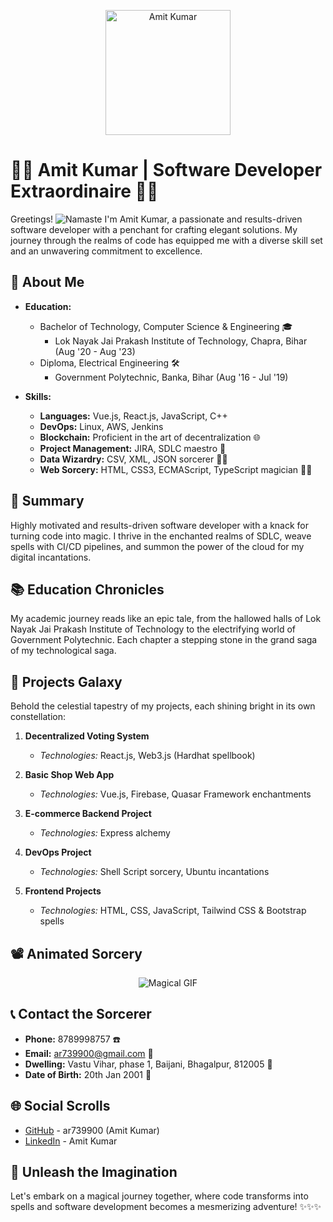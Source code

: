 <p align="center">
  <img src="https://your-image-url-here" alt="Amit Kumar" width="200" />
</p>

# 👨‍💻 Amit Kumar | Software Developer Extraordinaire 👨‍💻

Greetings! ![Namaste](https://media.giphy.com/media/nNKHksPjJDSeV3CUqm/giphy.gif) I'm Amit Kumar, a passionate and results-driven software developer with a penchant for crafting elegant solutions. My journey through the realms of code has equipped me with a diverse skill set and an unwavering commitment to excellence.

## 🚀 About Me

- **Education:**
  - Bachelor of Technology, Computer Science & Engineering 🎓
    - Lok Nayak Jai Prakash Institute of Technology, Chapra, Bihar (Aug '20 - Aug '23)
  - Diploma, Electrical Engineering 🛠️
    - Government Polytechnic, Banka, Bihar (Aug '16 - Jul '19)

- **Skills:**
  - **Languages:** Vue.js, React.js, JavaScript, C++
  - **DevOps:** Linux, AWS, Jenkins
  - **Blockchain:** Proficient in the art of decentralization 🌐
  - **Project Management:** JIRA, SDLC maestro 🎯
  - **Data Wizardry:** CSV, XML, JSON sorcerer 🧙‍♂️
  - **Web Sorcery:** HTML, CSS3, ECMAScript, TypeScript magician 🎩✨

## 🌟 Summary

Highly motivated and results-driven software developer with a knack for turning code into magic. I thrive in the enchanted realms of SDLC, weave spells with CI/CD pipelines, and summon the power of the cloud for my digital incantations.

## 📚 Education Chronicles

My academic journey reads like an epic tale, from the hallowed halls of Lok Nayak Jai Prakash Institute of Technology to the electrifying world of Government Polytechnic. Each chapter a stepping stone in the grand saga of my technological saga.

## 🌌 Projects Galaxy

Behold the celestial tapestry of my projects, each shining bright in its own constellation:

1. **Decentralized Voting System**
   - *Technologies:* React.js, Web3.js (Hardhat spellbook)

2. **Basic Shop Web App**
   - *Technologies:* Vue.js, Firebase, Quasar Framework enchantments

3. **E-commerce Backend Project**
   - *Technologies:* Express alchemy

4. **DevOps Project**
   - *Technologies:* Shell Script sorcery, Ubuntu incantations

5. **Frontend Projects**
   - *Technologies:* HTML, CSS, JavaScript, Tailwind CSS & Bootstrap spells

## 📽️ Animated Sorcery

<p align="center">
  <img src="https://media.giphy.com/media/kH6CqYiquZawmU1HI6/giphy.gif" alt="Magical GIF" />
</p>

## 📞 Contact the Sorcerer

- **Phone:** 8789998757 ☎️
- **Email:** ar739900@gmail.com 📧
- **Dwelling:** Vastu Vihar, phase 1, Baijani, Bhagalpur, 812005 🏡
- **Date of Birth:** 20th Jan 2001 📅

## 🌐 Social Scrolls

- [GitHub](https://github.com/ar739900) - ar739900 (Amit Kumar)
- [LinkedIn](https://www.linkedin.com/in/amitkumar) - Amit Kumar

## 🌈 Unleash the Imagination

Let's embark on a magical journey together, where code transforms into spells and software development becomes a mesmerizing adventure! ✨✨✨
